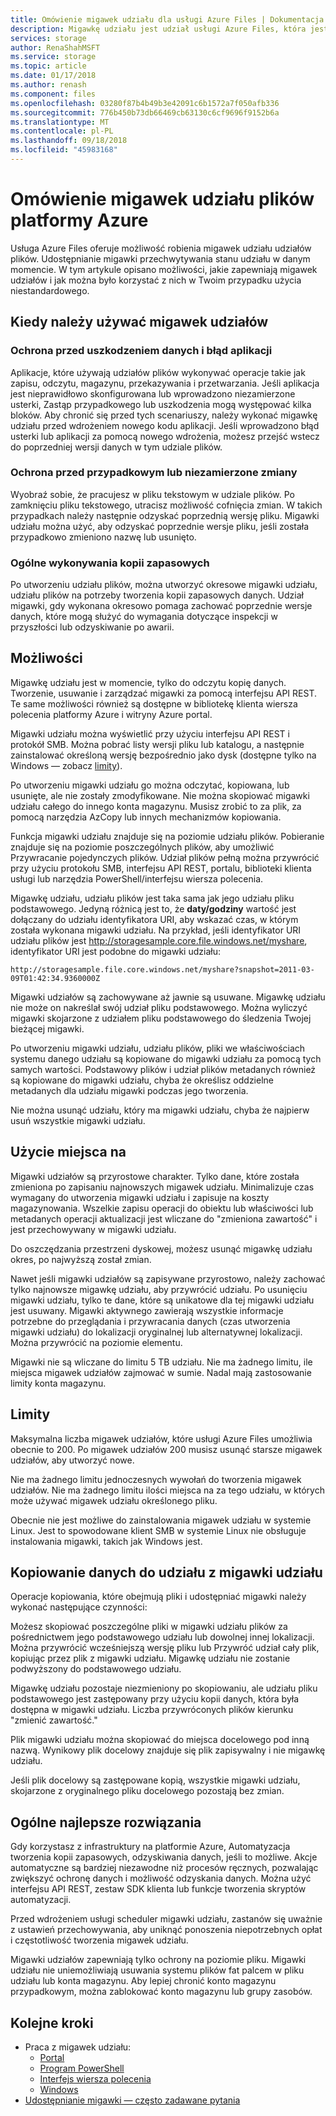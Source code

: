 ```yaml
---
title: Omówienie migawek udziału dla usługi Azure Files | Dokumentacja firmy Microsoft
description: Migawkę udziału jest udział usługi Azure Files, która jest wykonywana w punkcie w czasie, jako sposób na tworzenie kopii zapasowej do udziału w wersji tylko do odczytu.
services: storage
author: RenaShahMSFT
ms.service: storage
ms.topic: article
ms.date: 01/17/2018
ms.author: renash
ms.component: files
ms.openlocfilehash: 03280f87b4b49b3e42091c6b1572a7f050afb336
ms.sourcegitcommit: 776b450b73db66469cb63130c6cf9696f9152b6a
ms.translationtype: MT
ms.contentlocale: pl-PL
ms.lasthandoff: 09/18/2018
ms.locfileid: "45983168"
---
```

# <a name="overview-of-share-snapshots-for-azure-files"></a>Omówienie migawek udziału plików platformy Azure 
Usługa Azure Files oferuje możliwość robienia migawek udziału udziałów plików. Udostępnianie migawki przechwytywania stanu udziału w danym momencie. W tym artykule opisano możliwości, jakie zapewniają migawek udziałów i jak można było korzystać z nich w Twoim przypadku użycia niestandardowego.

## <a name="when-to-use-share-snapshots"></a>Kiedy należy używać migawek udziałów

### <a name="protection-against-application-error-and-data-corruption"></a>Ochrona przed uszkodzeniem danych i błąd aplikacji
Aplikacje, które używają udziałów plików wykonywać operacje takie jak zapisu, odczytu, magazynu, przekazywania i przetwarzania. Jeśli aplikacja jest nieprawidłowo skonfigurowana lub wprowadzono niezamierzone usterki, Zastąp przypadkowego lub uszkodzenia mogą występować kilka bloków. Aby chronić się przed tych scenariuszy, należy wykonać migawkę udziału przed wdrożeniem nowego kodu aplikacji. Jeśli wprowadzono błąd usterki lub aplikacji za pomocą nowego wdrożenia, możesz przejść wstecz do poprzedniej wersji danych w tym udziale plików. 

### <a name="protection-against-accidental-deletions-or-unintended-changes"></a>Ochrona przed przypadkowym lub niezamierzone zmiany
Wyobraź sobie, że pracujesz w pliku tekstowym w udziale plików. Po zamknięciu pliku tekstowego, utracisz możliwość cofnięcia zmian. W takich przypadkach należy następnie odzyskać poprzednią wersję pliku. Migawki udziału można użyć, aby odzyskać poprzednie wersje pliku, jeśli została przypadkowo zmieniono nazwę lub usunięto.

### <a name="general-backup-purposes"></a>Ogólne wykonywania kopii zapasowych
Po utworzeniu udziału plików, można utworzyć okresowe migawki udziału, udziału plików na potrzeby tworzenia kopii zapasowych danych. Udział migawki, gdy wykonana okresowo pomaga zachować poprzednie wersje danych, które mogą służyć do wymagania dotyczące inspekcji w przyszłości lub odzyskiwanie po awarii.

## <a name="capabilities"></a>Możliwości
Migawkę udziału jest w momencie, tylko do odczytu kopię danych. Tworzenie, usuwanie i zarządzać migawki za pomocą interfejsu API REST. Te same możliwości również są dostępne w bibliotekę klienta wiersza polecenia platformy Azure i witryny Azure portal. 

Migawki udziału można wyświetlić przy użyciu interfejsu API REST i protokół SMB. Można pobrać listy wersji pliku lub katalogu, a następnie zainstalować określoną wersję bezpośrednio jako dysk (dostępne tylko na Windows — zobacz [limity](#limits)). 

Po utworzeniu migawki udziału go można odczytać, kopiowana, lub usunięte, ale nie zostały zmodyfikowane. Nie można skopiować migawki udziału całego do innego konta magazynu. Musisz zrobić to za plik, za pomocą narzędzia AzCopy lub innych mechanizmów kopiowania.

Funkcja migawki udziału znajduje się na poziomie udziału plików. Pobieranie znajduje się na poziomie poszczególnych plików, aby umożliwić Przywracanie pojedynczych plików. Udział plików pełną można przywrócić przy użyciu protokołu SMB, interfejsu API REST, portalu, biblioteki klienta usługi lub narzędzia PowerShell/interfejsu wiersza polecenia.

Migawkę udziału, udziału plików jest taka sama jak jego udziału pliku podstawowego. Jedyną różnicą jest to, że **daty/godziny** wartość jest dołączany do udziału identyfikatora URI, aby wskazać czas, w którym została wykonana migawki udziału. Na przykład, jeśli identyfikator URI udziału plików jest http://storagesample.core.file.windows.net/myshare, identyfikator URI jest podobne do migawki udziału:
```
http://storagesample.file.core.windows.net/myshare?snapshot=2011-03-09T01:42:34.9360000Z
```

Migawki udziałów są zachowywane aż jawnie są usuwane. Migawkę udziału nie może on nakreślał swój udział pliku podstawowego. Można wyliczyć migawki skojarzone z udziałem pliku podstawowego do śledzenia Twojej bieżącej migawki. 

Po utworzeniu migawki udziału, udziału plików, pliki we właściwościach systemu danego udziału są kopiowane do migawki udziału za pomocą tych samych wartości. Podstawowy plików i udział plików metadanych również są kopiowane do migawki udziału, chyba że określisz oddzielne metadanych dla udziału migawki podczas jego tworzenia.

Nie można usunąć udziału, który ma migawki udziału, chyba że najpierw usuń wszystkie migawki udziału.

## <a name="space-usage"></a>Użycie miejsca na 
Migawki udziałów są przyrostowe charakter. Tylko dane, które została zmieniona po zapisaniu najnowszych migawek udziału. Minimalizuje czas wymagany do utworzenia migawki udziału i zapisuje na koszty magazynowania. Wszelkie zapisu operacji do obiektu lub właściwości lub metadanych operacji aktualizacji jest wliczane do "zmieniona zawartość" i jest przechowywany w migawki udziału. 

Do oszczędzania przestrzeni dyskowej, możesz usunąć migawkę udziału okres, po najwyższą został zmian.

Nawet jeśli migawki udziałów są zapisywane przyrostowo, należy zachować tylko najnowsze migawkę udziału, aby przywrócić udziału. Po usunięciu migawki udziału, tylko te dane, które są unikatowe dla tej migawki udziału jest usuwany. Migawki aktywnego zawierają wszystkie informacje potrzebne do przeglądania i przywracania danych (czas utworzenia migawki udziału) do lokalizacji oryginalnej lub alternatywnej lokalizacji. Można przywrócić na poziomie elementu.

Migawki nie są wliczane do limitu 5 TB udziału. Nie ma żadnego limitu, ile miejsca migawek udziałów zajmować w sumie. Nadal mają zastosowanie limity konta magazynu.

## <a name="limits"></a>Limity
Maksymalna liczba migawek udziałów, które usługi Azure Files umożliwia obecnie to 200. Po migawek udziałów 200 musisz usunąć starsze migawek udziałów, aby utworzyć nowe. 

Nie ma żadnego limitu jednoczesnych wywołań do tworzenia migawek udziałów. Nie ma żadnego limitu ilości miejsca na za tego udziału, w których może używać migawek udziału określonego pliku. 

Obecnie nie jest możliwe do zainstalowania migawek udziału w systemie Linux. Jest to spowodowane klient SMB w systemie Linux nie obsługuje instalowania migawki, takich jak Windows jest.

## <a name="copying-data-back-to-a-share-from-share-snapshot"></a>Kopiowanie danych do udziału z migawki udziału
Operacje kopiowania, które obejmują pliki i udostępniać migawki należy wykonać następujące czynności:

Możesz skopiować poszczególne pliki w migawki udziału plików za pośrednictwem jego podstawowego udziału lub dowolnej innej lokalizacji. Można przywrócić wcześniejszą wersję pliku lub Przywróć udział cały plik, kopiując przez plik z migawki udziału. Migawkę udziału nie zostanie podwyższony do podstawowego udziału. 

Migawkę udziału pozostaje niezmieniony po skopiowaniu, ale udziału pliku podstawowego jest zastępowany przy użyciu kopii danych, która była dostępna w migawki udziału. Liczba przywróconych plików kierunku "zmienić zawartość."

Plik migawki udziału można skopiować do miejsca docelowego pod inną nazwą. Wynikowy plik docelowy znajduje się plik zapisywalny i nie migawkę udziału.

Jeśli plik docelowy są zastępowane kopią, wszystkie migawki udziału, skojarzone z oryginalnego pliku docelowego pozostają bez zmian.

## <a name="general-best-practices"></a>Ogólne najlepsze rozwiązania 
Gdy korzystasz z infrastruktury na platformie Azure, Automatyzacja tworzenia kopii zapasowych, odzyskiwania danych, jeśli to możliwe. Akcje automatyczne są bardziej niezawodne niż procesów ręcznych, pozwalając zwiększyć ochronę danych i możliwość odzyskania danych. Można użyć interfejsu API REST, zestaw SDK klienta lub funkcje tworzenia skryptów automatyzacji.

Przed wdrożeniem usługi scheduler migawki udziału, zastanów się uważnie z ustawień przechowywania, aby uniknąć ponoszenia niepotrzebnych opłat i częstotliwość tworzenia migawek udziału.

Migawki udziałów zapewniają tylko ochrony na poziomie pliku. Migawki udziału nie uniemożliwiają usuwania systemu plików fat palcem w pliku udziału lub konta magazynu. Aby lepiej chronić konto magazynu przypadkowym, można zablokować konto magazynu lub grupy zasobów.

## <a name="next-steps"></a>Kolejne kroki
- Praca z migawek udziału:
    - [Portal](storage-how-to-use-files-portal.md#create-and-modify-share-snapshots)
    - [Program PowerShell](storage-how-to-use-files-powershell.md#create-and-modify-share-snapshots)
    - [Interfejs wiersza polecenia](storage-how-to-use-files-cli.md#create-and-modify-share-snapshots)
    - [Windows](storage-how-to-use-files-windows.md#accessing-share-snapshots-from-windows)
- [Udostępnianie migawki — często zadawane pytania](storage-files-faq.md#share-snapshots)
